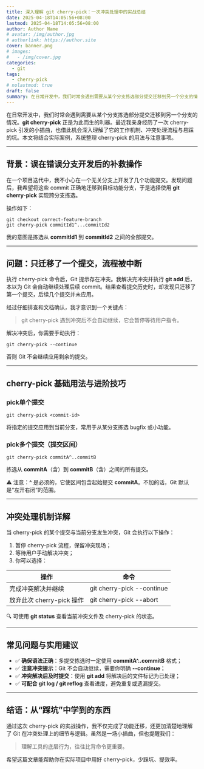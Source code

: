 ```yaml
---
title: 深入理解 git cherry-pick：一次冲突处理中的实战总结
date: 2025-04-18T14:05:56+08:00
lastmod: 2025-04-18T14:05:56+08:00
author: Author Name
# avatar: /img/author.jpg
# authorlink: https://author.site
cover: banner.png
# images:
#   - /img/cover.jpg
categories:
  - git
tags:
  - cherry-pick
# nolastmod: true
draft: false
summary: 在日常开发中，我们时常会遇到需要从某个分支拣选部分提交迁移到另一个分支的情况。git cherry-pick正是为此而生的利器。最近我亲身经历了一次cherry-pick 引发的小插曲，也借此机会深入理解了它的工作机制、冲突处理流程与易踩的坑。本文将结合实际案例，系统整理cherry-pick 的用法与注意事项。
---
```

在日常开发中，我们时常会遇到需要从某个分支拣选部分提交迁移到另一个分支的情况。**git cherry-pick** 正是为此而生的利器。最近我亲身经历了一次 cherry-pick 引发的小插曲，也借此机会深入理解了它的工作机制、冲突处理流程与易踩的坑。本文将结合实际案例，系统整理 cherry-pick 的用法与注意事项。

---

## 背景：误在错误分支开发后的补救操作

在一个项目迭代中，我不小心在一个无关分支上开发了几个功能提交。发现问题后，我希望将这些 commit 正确地迁移到目标功能分支，于是选择使用 **git cherry-pick** 实现跨分支拣选。

操作如下：

```
git checkout correct-feature-branch
git cherry-pick commitId1^...commitId2
```

我的意图是拣选从 **commitId1** 到 **commitId2** 之间的全部提交。

---

## 问题：只迁移了一个提交，流程被中断

执行 cherry-pick 命令后，Git 提示存在冲突。我解决完冲突并执行 **git add** 后，本以为 Git 会自动继续处理后续 commit。结果查看提交历史时，却发现只迁移了第一个提交，后续几个提交并未应用。

经过仔细排查和文档确认，我才意识到一个关键点：

> git cherry-pick 遇到冲突后不会自动继续，它会暂停等待用户指令。

解决冲突后，你需要手动执行：

```
git cherry-pick --continue
```

否则 Git 不会继续应用剩余的提交。

---

## cherry-pick 基础用法与进阶技巧

### pick单个提交

```
git cherry-pick <commit-id>
```

将指定的提交应用到当前分支，常用于从某分支拣选 bugfix 或小功能。

### pick多个提交（提交区间）

```
git cherry-pick commitA^..commitB
```

拣选从 **commitA**（含）到 **commitB**（含）之间的所有提交。

⚠️ 注意：**^** 是必须的，它使区间包含起始提交 **commitA**。不加的话，Git 默认是“左开右闭”的范围。

---

## 冲突处理机制详解

当 cherry-pick 的某个提交与当前分支发生冲突，Git 会执行以下操作：

1. 暂停 cherry-pick 流程，保留冲突现场；
2. 等待用户手动解决冲突；
3. 你可以选择：

|  **操作**                  |  **命令**                   |
| ----------------------------- | ------------------------------ |
|  完成冲突解决并继续         |  git cherry-pick --continue  |
|  放弃此次 cherry-pick 操作  |  git cherry-pick --abort     |

🔍 可使用 **git status** 查看当前冲突文件及 cherry-pick 的状态。

---

## 常见问题与实用建议

* ✅ **确保语法正确**：多提交拣选时一定使用 **commitA^..commitB** 格式；
* ✅ **注意冲突提示**：Git 不会自动继续，需要你明确 **--continue**；
* ✅ **冲突解决后及时提交**：使用 **git add** 将解决后的文件标记为已处理；
* ✅ **可配合 git log / git reflog** 查看进度，避免重复或遗漏提交。

---

## 结语：从“踩坑”中学到的东西

通过这次 cherry-pick 的实战操作，我不仅完成了功能迁移，还更加清楚地理解了 Git 在冲突处理上的细节与逻辑。虽然是一场小插曲，但也提醒我们：

> 理解工具的底层行为，往往比背命令更重要。

希望这篇文章能帮助你在实际项目中用好 cherry-pick，少踩坑、提效率。
